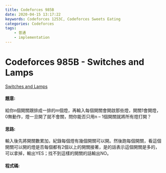 ```yaml
---
title: Codeforces 985B
date: 2020-04-15 13:17:22
keywords: Codeforces 1253C, Codeforces Sweets Eating
categories: Codeforces
tags:
    - 普通
    - implementation
---
```

# Codeforces 985B - Switches and Lamps
[Switches and Lamps](https://codeforces.com/problemset/problem/985/B)


#### 題意:
給你n個開關跟排成一排的m個燈，再輸入每個開關會開啟那些燈，開關1會開燈，0無動作，燈一旦開了就不會關，問你能否只用n – 1個開關就將所有燈打開？
<!-- more -->
#### 思路:
輸入後先將開關數累加，紀錄每個燈有幾個開關可以開。然後跑每個開關，看這個開關可以開的燈是否每個都有2個以上的開關接著，是的話表示這個開關是多的，可以拿掉，輸出YES；找不到這樣的開關的話輸出NO。

#### 程式碼:
<script src="https://gist.github.com/Daviswww/fdb447a92830049826ce20745663d70d.js"></script>